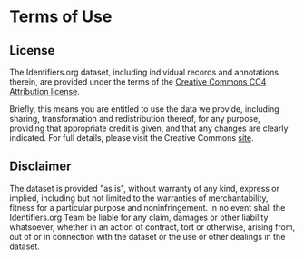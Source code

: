 # Terms of Use
## License
The Identifiers.org dataset, including individual records and annotations therein, are provided under the terms of the [Creative Commons CC4 Attribution license](https://creativecommons.org/licenses/by/4.0/).

Briefly, this means you are entitled to use the data we provide, including sharing, transformation and redistribution thereof, for any purpose, providing that appropriate credit is given, and that any changes are clearly indicated. For full details, please visit the Creative Commons [site](https://creativecommons.org/licenses/by/4.0/).

## Disclaimer
The dataset is provided "as is", without warranty of any kind, express or implied, including but not limited to the warranties of merchantability, fitness for a particular purpose and noninfringement. In no event shall the Identifiers.org Team be liable for any claim, damages or other liability whatsoever, whether in an action of contract, tort or otherwise, arising from, out of or in connection with the dataset or the use or other dealings in the dataset.